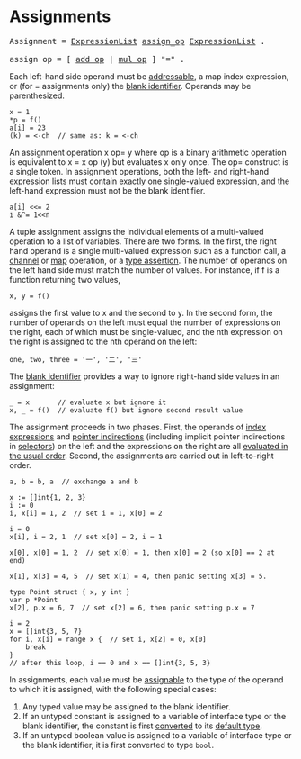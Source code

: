# Assignments

<pre>
<a id="Assignment">Assignment</a> = <a href="/Declarations%20and%20scope/constant_declarations.html#ExpressionList">ExpressionList</a> <a href="#assign_op">assign_op</a> <a href="/Declarations%20and%20scope/constant_declarations.html#ExpressionList">ExpressionList</a> .
&nbsp;
<a id="assign_op">assign_op</a> = [ <a href="/Expressions/operators.html#add_op">add_op</a> | <a href="/Expressions/operators.html#mul_op">mul_op</a> ] "=" .
</pre>

Each left-hand side operand must be [addressable](/Expressions/address_operators.html), a map index expression, or (for = assignments only) the [blank identifier](/Declarations%20and%20scope/blank_identifier.html). Operands may be parenthesized.

```
x = 1
*p = f()
a[i] = 23
(k) = <-ch  // same as: k = <-ch
```

An assignment operation x op= y where op is a binary arithmetic operation is equivalent to x = x op (y) but evaluates x only once. The op= construct is a single token. In assignment operations, both the left- and right-hand expression lists must contain exactly one single-valued expression, and the left-hand expression must not be the blank identifier.

```
a[i] <<= 2
i &^= 1<<n
```

A tuple assignment assigns the individual elements of a multi-valued operation to a list of variables. There are two forms. In the first, the right hand operand is a single multi-valued expression such as a function call, a [channel](/Types/channel_types.html) or [map](/Types/map_types.html) operation, or a [type assertion](/Expressions/type_assertions.html). The number of operands on the left hand side must match the number of values. For instance, if f is a function returning two values,

```
x, y = f()
```

assigns the first value to x and the second to y. In the second form, the number of operands on the left must equal the number of expressions on the right, each of which must be single-valued, and the nth expression on the right is assigned to the nth operand on the left:

```
one, two, three = '一', '二', '三'
```

The [blank identifier](/Declarations%20and%20scope/blank_identifier.html) provides a way to ignore right-hand side values in an assignment:

```
_ = x       // evaluate x but ignore it
x, _ = f()  // evaluate f() but ignore second result value
```

The assignment proceeds in two phases. First, the operands of [index expressions](/Expressions/index_expressions.html) and [pointer indirections](/Expressions/address_operators.html) (including implicit pointer indirections in [selectors](/Expressions/selectors.html)) on the left and the expressions on the right are all [evaluated in the usual order](/Expressions/order_of_evaluation.html). Second, the assignments are carried out in left-to-right order.

```
a, b = b, a  // exchange a and b

x := []int{1, 2, 3}
i := 0
i, x[i] = 1, 2  // set i = 1, x[0] = 2

i = 0
x[i], i = 2, 1  // set x[0] = 2, i = 1

x[0], x[0] = 1, 2  // set x[0] = 1, then x[0] = 2 (so x[0] == 2 at end)

x[1], x[3] = 4, 5  // set x[1] = 4, then panic setting x[3] = 5.

type Point struct { x, y int }
var p *Point
x[2], p.x = 6, 7  // set x[2] = 6, then panic setting p.x = 7

i = 2
x = []int{3, 5, 7}
for i, x[i] = range x {  // set i, x[2] = 0, x[0]
	break
}
// after this loop, i == 0 and x == []int{3, 5, 3}
```

In assignments, each value must be [assignable](/Properties%20of%20types%20and%20values/assignability.html) to the type of the operand to which it is assigned, with the following special cases:

  1. Any typed value may be assigned to the blank identifier.
  2. If an untyped constant is assigned to a variable of interface type or the blank identifier, the constant is first [converted](/Expressions/conversions.html) to its [default type](/Constants/).
  3. If an untyped boolean value is assigned to a variable of interface type or the blank identifier, it is first converted to type `bool`.